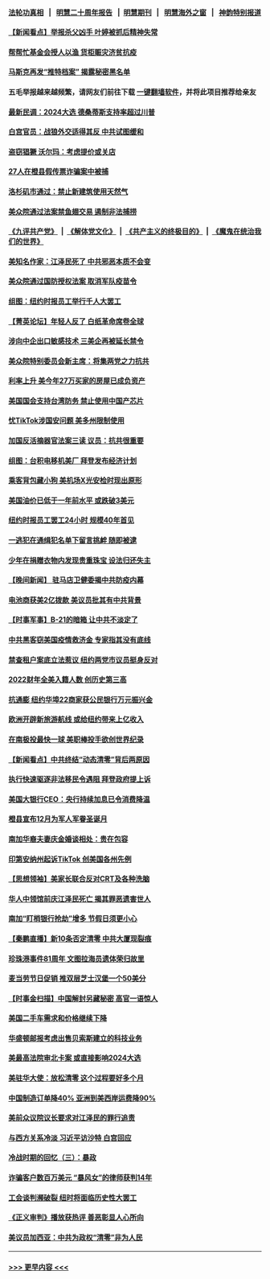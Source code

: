 #### [法轮功真相](https://github.com/gfw-breaker/truth/blob/master/README.md?t=0) &nbsp;&nbsp;|&nbsp;&nbsp; [明慧二十周年报告](https://github.com/gfw-breaker/mh-reports/blob/master/README.md?t=0) &nbsp;&nbsp;|&nbsp;&nbsp;[明慧期刊](https://github.com/gfw-breaker/mh-qikan) &nbsp;&nbsp;|&nbsp;&nbsp; [明慧海外之窗](https://github.com/gfw-breaker/mh-news/blob/master/README.md?t=0) &nbsp;&nbsp;|&nbsp;&nbsp; [神韵特别报道](https://github.com/gfw-breaker/mh-news/blob/master/shenyun.md?t=0)
#### [【新闻看点】举报杀父凶手 叶婷被抓后精神失常](../pages/nsc412/n13881223.md?t=12091401) 
#### [帮帮忙基金会授人以渔 货柜赈灾济贫抗疫](../pages/nsc412/n13881351.md?t=12091401) 
#### [马斯克再发“推特档案” 揭露秘密黑名单](../pages/nsc412/n13881254.md?t=12091401) 
#### 五毛举报越来越频繁，请网友们前往下载 [一键翻墙软件](https://github.com/gfw-breaker/ssr-accounts)，并将此项目推荐给亲友
#### [最新民调：2024大选 德桑蒂斯支持率超过川普](../pages/nsc412/n13881192.md?t=12091401) 
#### [白宫官员：战狼外交适得其反 中共试图缓和](../pages/nsc412/n13881144.md?t=12091401) 
#### [盗窃猖獗 沃尔玛：考虑提价或关店](../pages/nsc412/n13881247.md?t=12091401) 
#### [27人在橙县假传票诈骗案中被捕](../pages/nsc412/n13881240.md?t=12091401) 
#### [洛杉矶市通过：禁止新建筑使用天然气](../pages/nsc412/n13881189.md?t=12091401) 
#### [美众院通过法案禁鱼翅交易 遏制非法捕捞](../pages/nsc412/n13881161.md?t=12091401) 
#### [《九评共产党》](https://github.com/begood0513/9ping.md/blob/master/README.md) &nbsp;|&nbsp; [《解体党文化》](../../../../jtdwh.md/blob/master/README.md)  &nbsp;|&nbsp; [《共产主义的终极目的》](../../../../gczydzjmd.md/blob/master/README.md) &nbsp;|&nbsp; [《魔鬼在统治我们的世界》](../../../../mgztzwmdsj.md/blob/master/README.md) 
#### [美知名作家：江泽民死了 中共邪恶本质不会变](../pages/nsc412/n13877684.md?t=12091401) 
#### [美众院通过国防授权法案 取消军队疫苗令](../pages/nsc412/n13881072.md?t=12091401) 
#### [组图：纽约时报员工举行千人大罢工](../pages/nsc412/n13881099.md?t=12091401) 
#### [【菁英论坛】年轻人反了 白纸革命席卷全球](../pages/nsc412/n13881142.md?t=12091401) 
#### [涉向中企出口敏感技术 三美企再被延长禁令](../pages/nsc412/n13881160.md?t=12091401) 
#### [美众院特别委员会新主席：将集两党之力抗共](../pages/nsc412/n13881108.md?t=12091401) 
#### [利率上升 美今年27万买家的房屋已成负资产](../pages/nsc412/n13881039.md?t=12091401) 
#### [美国国会支持台湾防务 禁止使用中国产芯片](../pages/nsc412/n13881077.md?t=12091401) 
#### [忧TikTok涉国安问题 美多州限制使用](../pages/nsc412/n13881026.md?t=12091401) 
#### [加国反活摘器官法案三读 议员：抗共很重要](../pages/nsc412/n13881005.md?t=12091401) 
#### [组图：台积电移机美厂 拜登发布经济计划](../pages/nsc412/n13880859.md?t=12091401) 
#### [乘客背包藏小狗 美机场X光安检时现出原形](../pages/nsc412/n13880783.md?t=12091401) 
#### [美国油价已低于一年前水平 或跌破3美元](../pages/nsc412/n13881002.md?t=12091401) 
#### [纽约时报员工罢工24小时 规模40年首见](../pages/nsc412/n13881008.md?t=12091401) 
#### [一逃犯在通缉犯名单下留言挑衅 随即被逮](../pages/nsc412/n13880763.md?t=12091401) 
#### [少年在捐赠衣物内发现贵重珠宝 设法归还失主](../pages/nsc412/n13880661.md?t=12091401) 
#### [【晚间新闻】 驻马店卫健委揭中共防疫内幕](../pages/nsc412/n13880955.md?t=12091401) 
#### [电池商获美2亿拨款 美议员批其有中共背景](../pages/nsc412/n13880881.md?t=12091401) 
#### [【时事军事】B-21的暗箱 让中共不淡定了](../pages/nsc412/n13880759.md?t=12091401) 
#### [中共黑客窃美国疫情救济金 专家指其没有底线](../pages/nsc412/n13880656.md?t=12091401) 
#### [禁查租户案底立法惹议 纽约两党市议员挺身反对](../pages/nsc412/n13880639.md?t=12091401) 
#### [2022财年全美入籍人数 创历史第三高](../pages/nsc412/n13880629.md?t=12091401) 
#### [抗通膨 纽约华埠22商家获公民银行万元振兴金](../pages/nsc412/n13880625.md?t=12091401) 
#### [欧洲开辟新旅游航线 或给纽约带来上亿收入](../pages/nsc412/n13880632.md?t=12091401) 
#### [在南极投最快一球 美职棒投手欲创世界纪录](../pages/nsc412/n13880591.md?t=12091401) 
#### [【新闻看点】中共终结“动态清零”背后两原因](../pages/nsc412/n13880406.md?t=12091401) 
#### [执行快速驱逐非法移民令遇阻 拜登政府提上诉](../pages/nsc412/n13880471.md?t=12091401) 
#### [美国大银行CEO：央行持续加息已令消费降温](../pages/nsc412/n13880518.md?t=12091401) 
#### [橙县宣布12月为军人军眷圣诞月](../pages/nsc412/n13880600.md?t=12091401) 
#### [南加华裔夫妻庆金婚谈相处：贵在包容](../pages/nsc412/n13880563.md?t=12091401) 
#### [印第安纳州起诉TikTok 创美国各州先例](../pages/nsc412/n13880546.md?t=12091401) 
#### [【思想领袖】美家长联合反对CRT及各种洗脑](../pages/nsc412/n13861259.md?t=12091401) 
#### [华人中领馆前庆江泽民死亡 揭其罪恶遗害世人](../pages/nsc412/n13880496.md?t=12091401) 
#### [南加“盯梢银行抢劫”增多 节假日须更小心](../pages/nsc412/n13880487.md?t=12091401) 
#### [【秦鹏直播】新10条否定清零 中共大厦现裂痕](../pages/nsc412/n13880424.md?t=12091401) 
#### [珍珠港事件81周年 文图拉海员遗体荣归故里](../pages/nsc412/n13880435.md?t=12091401) 
#### [麦当劳节日促销 推双层芝士汉堡一个50美分](../pages/nsc412/n13880389.md?t=12091401) 
#### [【时事金扫描】中国解封另藏秘密 高官一语惊人](../pages/nsc412/n13880420.md?t=12091401) 
#### [美国二手车需求和价格继续下降](../pages/nsc412/n13880409.md?t=12091401) 
#### [华盛顿邮报考虑出售贝索斯建立的科技业务](../pages/nsc412/n13880380.md?t=12091401) 
#### [美最高法院审北卡案 或直接影响2024大选](../pages/nsc412/n13880332.md?t=12091401) 
#### [美驻华大使：放松清零 这个过程要好多个月](../pages/nsc412/n13880375.md?t=12091401) 
#### [中国制造订单降40% 亚洲到美西岸运费降90%](../pages/nsc412/n13880336.md?t=12091401) 
#### [美前众议院议长要求对江泽民的罪行追责](../pages/nsc412/n13880250.md?t=12091401) 
#### [与西方关系冷淡 习近平访沙特 白宫回应](../pages/nsc412/n13880338.md?t=12091401) 
#### [冷战时期的回忆（三）：暴政](../pages/nsc412/n13880345.md?t=12091401) 
#### [诈骗客户数百万美元 “暴风女”的律师获判14年](../pages/nsc412/n13880342.md?t=12091401) 
#### [工会谈判濒破裂 纽时将面临历史性大罢工](../pages/nsc412/n13880269.md?t=12091401) 
#### [《正义审判》播放获热评 善恶彰显人心所向](../pages/nsc412/n13880301.md?t=12091401) 
#### [美议员加西亚：中共为政权“清零”非为人民](../pages/nsc412/n13879181.md?t=12091401) 

----
#### [ >>> 更早内容 <<< ](../indexes/nsc412-earlier.md)
